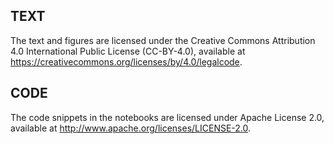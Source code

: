 ## TEXT

The text and figures are licensed under the Creative Commons Attribution 4.0 International Public License (CC-BY-4.0), available at https://creativecommons.org/licenses/by/4.0/legalcode. 

## CODE

The code snippets in the notebooks are licensed under Apache License 2.0, available at http://www.apache.org/licenses/LICENSE-2.0.